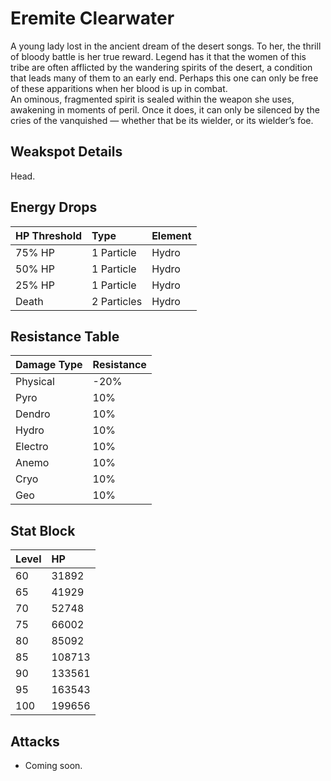 # Eremite Clearwater

A young lady lost in the ancient dream of the desert songs. To her, the thrill of bloody battle is her true reward. Legend has it that the women of this tribe are often afflicted by the wandering spirits of the desert, a condition that leads many of them to an early end. Perhaps this one can only be free of these apparitions when her blood is up in combat.  
An ominous, fragmented spirit is sealed within the weapon she uses, awakening in moments of peril. Once it does, it can only be silenced by the cries of the vanquished — whether that be its wielder, or its wielder’s foe.

## Weakspot Details

Head.

## Energy Drops

| HP Threshold | Type        | Element |
| :----------- | :---------- | :------ |
| 75% HP       | 1 Particle  | Hydro   |
| 50% HP       | 1 Particle  | Hydro   |
| 25% HP       | 1 Particle  | Hydro   |
| Death        | 2 Particles | Hydro   |

## Resistance Table

| Damage Type | Resistance |
| :---------- | :--------- |
| Physical    | -20%       |
| Pyro        | 10%        |
| Dendro      | 10%        |
| Hydro       | 10%        |
| Electro     | 10%        |
| Anemo       | 10%        |
| Cryo        | 10%        |
| Geo         | 10%        |

## Stat Block

| Level | HP     |
| :---- | :----- |
| 60    | 31892  |
| 65    | 41929  |
| 70    | 52748  |
| 75    | 66002  |
| 80    | 85092  |
| 85    | 108713 |
| 90    | 133561 |
| 95    | 163543 |
| 100   | 199656 |

## Attacks

* Coming soon.